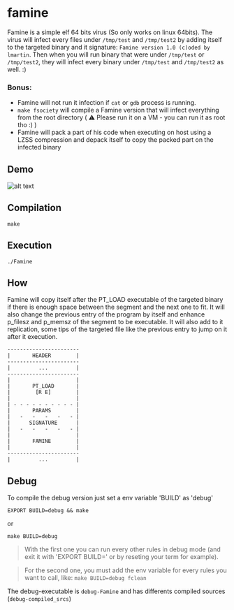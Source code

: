 # famine

Famine is a simple elf 64 bits virus (So only works on linux 64bits). The virus will infect every files under `/tmp/test` and `/tmp/test2` by adding itself to the targeted binary and it signature: `Famine version 1.0 (c)oded by lmartin`. Then when you will run binary that were under `/tmp/test` or `/tmp/test2`, they will infect every binary under `/tmp/test` and `/tmp/test2` as well. :)

### Bonus:
+ Famine will not run it infection if `cat` or `gdb` process is running.
+ `make fsociety` will compile a Famine version that will infect everything from the root directory ( ⚠️  Please run it on a VM - you can run it as root tho :) )
+ Famine will pack a part of his code when executing on host using a LZSS compression and depack itself to copy the packed part on the infected binary

## Demo

![alt text](https://raw.githubusercontent.com/ska42/famine/main/img/demo.png)

## Compilation

```
make
```

## Execution

```
./Famine
```

## How

Famine will copy itself after the PT_LOAD executable of the targeted binary if there is enough space between the segment and the next one to fit. It will also change the previous entry of the program by itself and enhance p_filesz and p_memsz of the segment to be executable. It will also add to it replication, some tips of the targeted file like the previous entry to jump on it after it execution.

```
-----------------------
|       HEADER        |
-----------------------
|         ...         |
-----------------------
|                     |
|       PT_LOAD       |
|        [R E]        |
|                     |
| - - - - - - - - - - |
|       PARAMS        |
|   -   -   -   -   - |
|      SIGNATURE      |
|   -   -   -   -   - |
|                     |
|       FAMINE        |
|                     |
-----------------------
|         ...         |
```

## Debug

To compile the debug version just set a env variable 'BUILD' as 'debug'
```
EXPORT BUILD=debug && make
```
or
```
make BUILD=debug
```
> With the first one you can run every other rules in debug mode (and exit it with 'EXPORT BUILD=' or by reseting your term for example).

> For the second one, you must add the env variable for every rules you want to call, like:
`make BUILD=debug fclean`

The debug-executable is `debug-Famine` and has differents compiled sources (`debug-compiled_srcs`)
